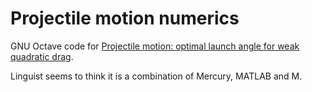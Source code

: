 # Projectile motion numerics

GNU Octave code for
[Projectile motion: optimal launch angle for weak quadratic drag][weak-drag].

Linguist seems to think it is a combination of Mercury, MATLAB and M.

[weak-drag]: https://yawnoc.github.io/math/projectile-weak-drag.html
